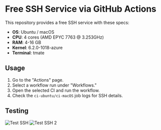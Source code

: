 # Free SSH Service via GitHub Actions
This repository provides a free SSH service with these specs:
- **OS**: Ubuntu / macOS
- **CPU**: 4 cores (AMD EPYC 7763 @ 3.253GHz)
- **RAM**: 4-16 GB
- **Kernel**: 6.2.0-1018-azure
- **Terminal**: tmate

## Usage
1. Go to the "Actions" page.
2. Select a workflow run under "Workflows."
3. Open the selected CI and run the workflow.
4. Check the `ci-ubuntu/ci-macOS` job logs for SSH details.

## Testing
![Test SSH](https://i.postimg.cc/T2nqbX3X/test-ssh.png)
![Test SSH 2](https://i.postimg.cc/SsX1Xzxg/test-ssh2.png)
